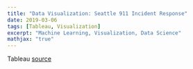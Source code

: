 ```yaml
---
title: "Data Visualization: Seattle 911 Incident Response"
date: 2019-03-06
tags: [Tableau, Visualization]
excerpt: "Machine Learning, Visualization, Data Science"
mathjax: "true"
---
```


Tableau [source](https://public.tableau.com/profile/jeremy.lu2631#!/vizhome/INFOVIZ_15519277250680/Dashboard1)
